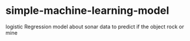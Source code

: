 # simple-machine-learning-model
logistic Regression model about sonar data to predict if the object rock or mine

